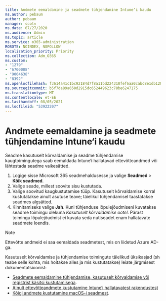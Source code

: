 ```yaml
---
title: Andmete eemaldamine ja seadmete tühjendamine Intune‘i kaudu
ms.author: pebaum
author: pebaum
manager: scotv
ms.date: 07/27/2020
ms.audience: Admin
ms.topic: article
ms.service: o365-administration
ROBOTS: NOINDEX, NOFOLLOW
localization_priority: Priority
ms.collection: Adm_O365
ms.custom:
- "1279"
- "6700008"
- "9004638"
- "8392"
ms.openlocfilehash: f3614a41c1bc92184d7f8a11bd224310fef6aa0cabc8e1db1288bde01ca1cb5a
ms.sourcegitcommit: b5f7da89a650d2915dc652449623c78be6247175
ms.translationtype: MT
ms.contentlocale: et-EE
ms.lasthandoff: 08/05/2021
ms.locfileid: "53922207"
---
```

# <a name="removing-data-and-wiping-devices-from-intune"></a>Andmete eemaldamine ja seadmete tühjendamine Intune‘i kaudu

Seadme kasutuselt kõrvaldamise ja seadme tühjendamise kaugtoimingutega saab eemaldada Intune‘i hallatavad ettevõtteandmed või lähtestada seadme vaikesätted.

1. Logige sisse Microsoft 365 seadmehaldusesse ja valige **Seadmed** > **Kõik seadmed**.
2. Valige seade, millest soovite sisu kustutada.
3. Valige soovitud kaugkustutamise tüüp. Kasutuselt kõrvaldamise korral kustutatakse ainult asutuse teave; täielikul tühjendamisel taastatakse seadmes algsätted.
4. Kinnitamiseks valige **Jah**. Kuni tühjenduse lõpulejõudmiseni kuvatakse seadme toimingu olekuna *Kasutuselt kõrvaldamise ootel*.
    Pärast toimingu lõpulejõudmist ei kuvata seda nutiseadet enam hallatavate seadmete loendis.

> [!NOTE]
> Ettevõtte andmeid ei saa eemaldada seadmetest, mis on liidetud Azure AD-ga. 

Kasutuselt kõrvaldamise ja tühjendamise toimingute täielikud üksikasjad (sh teabe selle kohta, mis hoitakse alles ja mis kustutatakse) leiate järgmisest dokumentatsioonist:

- [Seadmete eemaldamine tühjendamise, kasutuselt kõrvaldamise või registrist käsitsi kustutamisega](https://docs.microsoft.com/mem/intune/remote-actions/devices-wipe).
- [Ainult ettevõtteandmete kustutamine Intune‘i hallatavatest rakendustest](https://docs.microsoft.com/mem/intune/apps/apps-selective-wipe)
- [Kõigi andmete kustutamine macOS-i seadmest](https://docs.microsoft.com/mem/intune/remote-actions/device-erase).